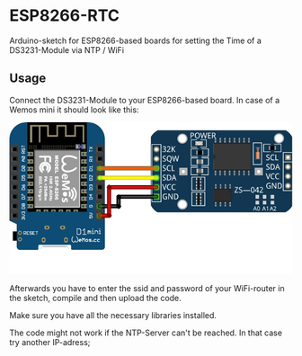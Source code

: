 # ESP8266-RTC
 Arduino-sketch for ESP8266-based boards for setting the Time of a DS3231-Module via NTP / WiFi

## Usage

Connect the DS3231-Module to your ESP8266-based board. In case of a Wemos mini it should look like this:

![Example Wemos mini and DS3231](https://raw.githubusercontent.com/nfbyfm/ESP8266-RTC/master/doc/Example_Wemos_RTC.jpg)

Afterwards you have to enter the ssid and password of your WiFi-router in the sketch, compile and then upload the code.

Make sure you have all the necessary libraries installed. 

The code might not work if the NTP-Server can't be reached. In that case try another IP-adress;
